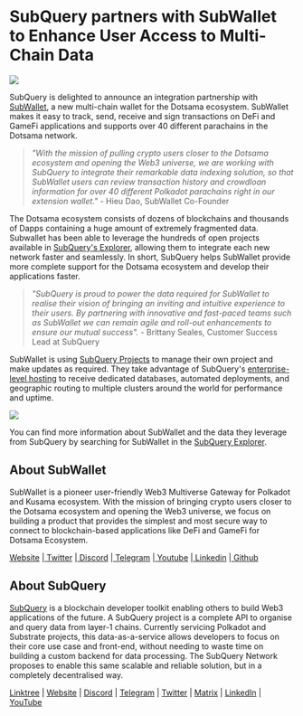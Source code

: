 # SubQuery partners with SubWallet to Enhance User Access to Multi-Chain Data

![](https://miro.medium.com/max/1400/0*WrTfOuh_9W9uOs_s)

SubQuery is delighted to announce an integration partnership with [SubWallet](https://subwallet.app/), a new multi-chain wallet for the Dotsama ecosystem. SubWallet makes it easy to track, send, receive and sign transactions on DeFi and GameFi applications and supports over 40 different parachains in the Dotsama network.

> _"With the mission of pulling crypto users closer to the Dotsama ecosystem and opening the Web3 universe, we are working with SubQuery to integrate their remarkable data indexing solution, so that SubWallet users can review transaction history and crowdloan information for over 40 different Polkadot parachains right in our extension wallet."_ - Hieu Dao, SubWallet Co-Founder

The Dotsama ecosystem consists of dozens of blockchains and thousands of Dapps containing a huge amount of extremely fragmented data. Subwallet has been able to leverage the hundreds of open projects available in [SubQuery's Explorer](https://explorer.subquery.network/), allowing them to integrate each new network faster and seamlessly. In short, SubQuery helps SubWallet provide more complete support for the Dotsama ecosystem and develop their applications faster.

> _"SubQuery is proud to power the data required for SubWallet to realise their vision of bringing an inviting and intuitive experience to their users. By partnering with innovative and fast-paced teams such as SubWallet we can remain agile and roll-out enhancements to ensure our mutual success"._ - Brittany Seales, Customer Success Lead at SubQuery

SubWallet is using [SubQuery Projects](https://project.subquery.network/) to manage their own project and make updates as required. They take advantage of SubQuery's [enterprise-level hosting](../blogs/20211228-enterprise-hosted.md) to receive dedicated databases, automated deployments, and geographic routing to multiple clusters around the world for performance and uptime.

![](https://miro.medium.com/max/1400/0*2veb8l0E6zpyhhNB)

You can find more information about SubWallet and the data they leverage from SubQuery by searching for SubWallet in the [SubQuery Explorer](https://explorer.subquery.network/).

## About SubWallet

SubWallet is a pioneer user-friendly Web3 Multiverse Gateway for Polkadot and Kusama ecosystem. With the mission of bringing crypto users closer to the Dotsama ecosystem and opening the Web3 universe, we focus on building a product that provides the simplest and most secure way to connect to blockchain-based applications like DeFi and GameFi for Dotsama Ecosystem.

[Website](https://subwallet.app/) |[ Twitter](https://twitter.com/subwalletapp) |[ Discord](https://discord.gg/eDdVzF8ynJ) |[ Telegram](https://t.me/subwallet) |[ Youtube](https://www.youtube.com/channel/UC5XYLzQ1G077kUb7guZEMdA) |[ Linkedin](https://www.linkedin.com/company/subwallet/) |[ Github](https://github.com/Koniverse)

## About SubQuery

[SubQuery](https://subquery.network) is a blockchain developer toolkit enabling others to build Web3 applications of the future. A SubQuery project is a complete API to organise and query data from layer-1 chains. Currently servicing Polkadot and Substrate projects, this data-as-a-service allows developers to focus on their core use case and front-end, without needing to waste time on building a custom backend for data processing. The SubQuery Network proposes to enable this same scalable and reliable solution, but in a completely decentralised way.

​​[Linktree](https://linktr.ee/subquerynetwork) | [Website](https://subquery.network/) | [Discord](https://discord.com/invite/78zg8aBSMG) | [Telegram](https://t.me/subquerynetwork) | [Twitter](https://twitter.com/subquerynetwork) | [Matrix](https://matrix.to/#/#subquery:matrix.org) | [LinkedIn](https://www.linkedin.com/company/subquery) | [YouTube](https://www.youtube.com/channel/UCi1a6NUUjegcLHDFLr7CqLw)
